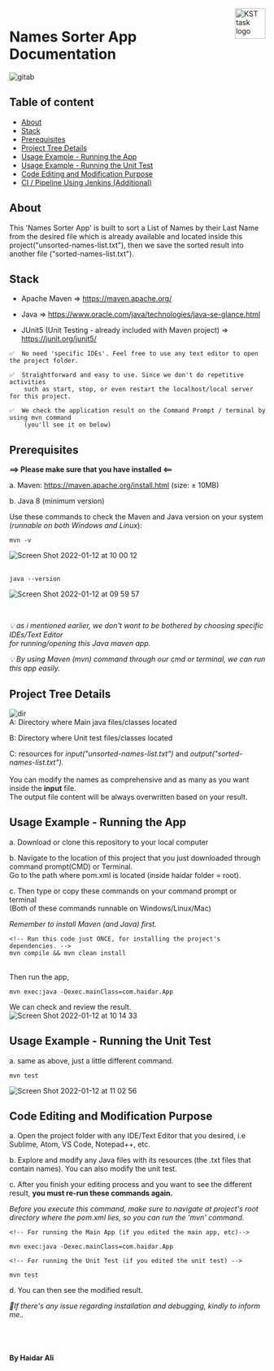 <a href="https://github.com/haidargit/KST-SortingThousandNames-Haidar_Ali">
    <img src="https://www.kst.co.id/images/kst-logo-100x100.png" alt="KST task logo" title="KST" align="right" height="60" />
</a>

# Names Sorter App Documentation
![gitab](https://user-images.githubusercontent.com/33404432/149063206-592252f7-20ce-4e29-beab-8159fdc363e3.jpg)

## Table of content

- [About](#about)
- [Stack](#stack)
- [Prerequisites](#prerequisites)
- [Project Tree Details](#project-tree-details)
- [Usage Example - Running the App](#usage-example---running-the-app)
- [Usage Example - Running the Unit Test](#usage-example---running-the-unit-test)
- [Code Editing and Modification Purpose](#code-editing-and-modification-purpose)
- [CI / Pipeline Using Jenkins (Additional)](#ci--pipeline-using-jenkins-additional)


## About
This 'Names Sorter App' is built to sort a List of Names by their Last Name from the desired file which is already available and located inside this project("unsorted-names-list.txt"), then we save the sorted result into another file ("sorted-names-list.txt").



## Stack
- Apache Maven    => https://maven.apache.org/

- Java                  => https://www.oracle.com/java/technologies/java-se-glance.html

- JUnit5 (Unit Testing - already included with Maven project) => https://junit.org/junit5/

```
✅  No need 'specific IDEs'. Feel free to use any text editor to open the project folder. 

✅  Straightforward and easy to use. Since we don't do repetitive activities  
    such as start, stop, or even restart the localhost/local server for this project.      

✅  We check the application result on the Command Prompt / terminal by using mvn command  
    (you'll see it on below)
```



## Prerequisites
**==>  Please make sure that you have installed  <==**  

a. Maven: https://maven.apache.org/install.html  (size: ± 10MB)
    
b. Java 8 (minimum version) 

Use these commands to check the Maven and Java version on your system  
(_runnable on both Windows and Linux_):
```
mvn -v
```
![Screen Shot 2022-01-12 at 10 00 12](https://user-images.githubusercontent.com/33404432/149057251-6a8bef9b-6175-4985-8d89-6d3243d14d1c.png)
<br /><br />  


```
java --version
```
![Screen Shot 2022-01-12 at 09 59 57](https://user-images.githubusercontent.com/33404432/149056543-1a62427c-54b1-479b-8573-8000b24d2d5a.png)

<br />  

_💡 as i mentioned earlier, we don't want to be bothered by choosing specific IDEs/Text Editor_  
    _for running/opening this Java maven app._  

_💡 By using Maven (mvn) command through our cmd or terminal, we can run this app easily._
<br />  

## Project Tree Details
![dir](https://user-images.githubusercontent.com/33404432/149060339-3935568f-1a1f-44e3-9bde-4e3578da670b.jpg)
<br />
A: Directory where Main java files/classes located  

B: Directory where Unit test files/classes located  

C: resources for _input("unsorted-names-list.txt")_ and _output("sorted-names-list.txt")._  
<br />
You can modify the names as comprehensive and as many as you want inside the **input** file.  
The output file content will be always overwritten based on your result.  
## Usage Example - Running the App
a. Download or clone this repository to your local computer

b. Navigate to the location of this project that you just downloaded through command prompt(CMD) or Terminal.  
    Go to the path where pom.xml is located (inside haidar folder = root).

c. Then type or copy these commands on your command prompt or terminal  
    (Both of these commands runnable on Windows/Linux/Mac)  

_Remember to install Maven (and Java) first._  

```
<!-- Run this code just ONCE, for installing the project's dependencies. -->  
mvn compile && mvn clean install  
```
<br />Then run the app,  
```
mvn exec:java -Dexec.mainClass=com.haidar.App  
```   

We can check and review the result.  
![Screen Shot 2022-01-12 at 10 14 33](https://user-images.githubusercontent.com/33404432/149057592-72f9d12d-fb2d-4e73-a0d6-60d958680b5e.png)

## Usage Example - Running the Unit Test

a. same as above, just a little different command.   
```
mvn test
```   
![Screen Shot 2022-01-12 at 11 02 56](https://user-images.githubusercontent.com/33404432/149061906-f04b5e7c-81d1-4e16-97cb-d9a99b85ee8c.png)


## Code Editing and Modification Purpose
a. Open the project folder with any IDE/Text Editor that you desired, i.e Sublime, Atom, VS Code, Notepad++, etc.   

b. Explore and modify any Java files with its resources (the .txt files that contain names). You can also modify the unit test.  

c. After you finish your editing process and you want to see the different result, **you must re-run these commands again.**  

_Before you execute this command, make sure to navigate at project's root directory where the pom.xml lies, so you can run the 'mvn' command._
```
<!-- For running the Main App (if you edited the main app, etc)-->

mvn exec:java -Dexec.mainClass=com.haidar.App  
```
```
<!-- For running the Unit Test (if you edited the unit test) -->

mvn test
```
d. You can then see the modified result.  

_🦠If there's any issue regarding installation and debugging, kindly to inform me.._    

<br /><br />  
#### By Haidar Ali
